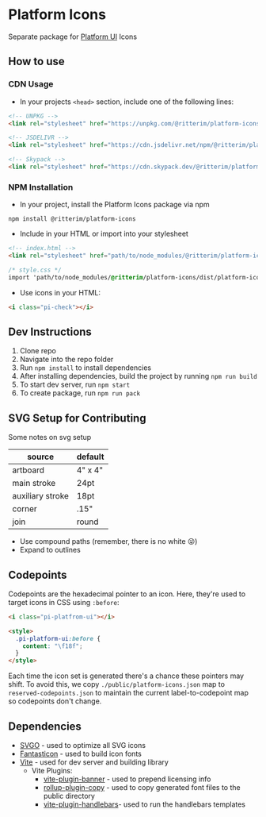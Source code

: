 # Platform Icons
Separate package for [Platform UI](https://github.com/ritterim/platform-ui) Icons
## How to use
### CDN Usage
- In your projects `<head>` section, include one of the following lines:

```html
<!-- UNPKG -->
<link rel="stylesheet" href="https://unpkg.com/@ritterim/platform-icons/dist/platform-icons.css"/>

<!-- JSDELIVR -->
<link rel="stylesheet" href="https://cdn.jsdelivr.net/npm/@ritterim/platform-icons/dist/platform-icons.css"/>

<!-- Skypack -->
<link rel="stylesheet" href="https://cdn.skypack.dev/@ritterim/platform-icons/dist/platform-icons.css"/>
```
### NPM Installation
- In your project, install the Platform Icons package via npm

```
npm install @ritterim/platform-icons
```

- Include in your HTML or import into your stylesheet
```html
<!-- index.html -->
<link rel="stylesheet" href="path/to/node_modules/@ritterim/platform-icons/dist/platform-icons.css"/>
```

```css
/* style.css */
import 'path/to/node_modules/@ritterim/platform-icons/dist/platform-icons.css'
```

- Use icons in your HTML:
```html
<i class="pi-check"></i>
```

## Dev Instructions
1. Clone repo
2. Navigate into the repo folder
3. Run `npm install` to install dependencies
4. After installing dependencies, build the project by running `npm run build`
5. To start dev server, run `npm start`
6. To create package, run `npm run pack`

## SVG Setup for Contributing

Some notes on svg setup

| source | default |
|---|---|
| artboard | 4" x 4" |
| main stroke | 24pt |
| auxiliary stroke | 18pt |
| corner | .15" |
| join |	round |

 - Use compound paths (remember, there is no white 😜)
 - Expand to outlines 

## Codepoints

Codepoints are the hexadecimal pointer to an icon. Here, they're used to target icons in CSS using `:before`:

```html
<i class="pi-platfrom-ui"></i>

<style>
  .pi-platform-ui:before {
    content: "\f18f";
  }
</style>
```

Each time the icon set is generated there's a chance these pointers may shift. To avoid this, we copy `./public/platform-icons.json` map to `reserved-codepoints.json` to maintain the current label-to-codepoint map so codepoints don't change. 

## Dependencies
- [SVGO](https://github.com/svg/svgo) - used to optimize all SVG icons
- [Fantasticon](https://github.com/tancredi/fantasticon) - used to build icon fonts
- [Vite](https://github.com/vitejs/vite) - used for dev server and building library
  - Vite Plugins:
    - [vite-plugin-banner](https://github.com/chengpeiquan/vite-plugin-banner) - used to prepend licensing info
    - [rollup-plugin-copy](https://github.com/vladshcherbin/rollup-plugin-copy) - used to copy generated font files to the public directory
    - [vite-plugin-handlebars](https://github.com/alexlafroscia/vite-plugin-handlebars)- used to run the handlebars templates